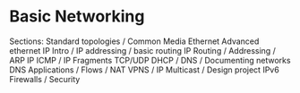 # Basic Networking

Sections:
Standard topologies / Common Media
Ethernet
Advanced ethernet
IP Intro / IP addressing / basic routing
IP Routing / Addressing / ARP
IP ICMP / IP Fragments
TCP/UDP	
DHCP / DNS / Documenting networks
DNS	
Applications / Flows / NAT
VPNS / IP Multicast / Design project
IPv6	
Firewalls / Security